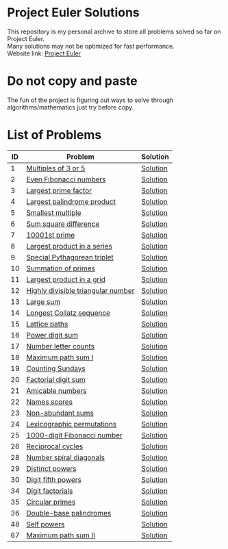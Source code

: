 # Project Euler Solutions
This repository is my personal archive to store all problems solved so far on Project Euler.<br />
Many solutions may not be optimized for fast performance. <br />
Website link: [Project Euler](https://projecteuler.net/) 
# Do not copy and paste
The fun of the project is figuring out ways to solve through algorithms/mathematics just try before copy.
# List of Problems
| ID | Problem | Solution |
| ---- |----|----|
| 1 | [Multiples of 3 or 5](https://projecteuler.net/problem=1) | [Solution](/problem1/problem1.py) |
| 2 | [Even Fibonacci numbers](https://projecteuler.net/problem=2) | [Solution](/problem2/problem2.py) |
| 3 | [Largest prime factor](https://projecteuler.net/problem=3) | [Solution](/problem3/problem3.py) |
| 4 | [Largest palindrome product](https://projecteuler.net/problem=4) | [Solution](/problem4/problem4.py) |
| 5 | [Smallest multiple](https://projecteuler.net/problem=5) | [Solution](/problem5/problem5.py) |
| 6 | [Sum square difference](https://projecteuler.net/problem=6) | [Solution](/problem6/problem6.py) |
| 7 | [10001st prime](https://projecteuler.net/problem=7) | [Solution](/problem7/problem7.py) |
| 8 | [Largest product in a series](https://projecteuler.net/problem=8) | [Solution](/problem8/problem8.py) |
| 9 | [Special Pythagorean triplet](https://projecteuler.net/problem=9) | [Solution](/problem9/problem9.py) |
| 10 | [Summation of primes](https://projecteuler.net/problem=10) | [Solution](/problem10/problem10.py) |
| 11 | [Largest product in a grid](https://projecteuler.net/problem=11) | [Solution](/problem11/problem11.py) |
| 12 | [Highly divisible triangular number](https://projecteuler.net/problem=12) | [Solution](/problem12/problem12.py) |
| 13 | [Large sum](https://projecteuler.net/problem=13) | [Solution](/problem13/problem13.py) |
| 14 | [Longest Collatz sequence](https://projecteuler.net/problem=14) | [Solution](/problem14/problem14.py) |
| 15 | [Lattice paths](https://projecteuler.net/problem=15) | [Solution](/problem15/problem15.py) |
| 16 | [Power digit sum](https://projecteuler.net/problem=16) | [Solution](/problem16/problem16.py) |
| 17 | [Number letter counts](https://projecteuler.net/problem=17) | [Solution](/problem17/problem17.py) |
| 18 | [Maximum path sum I](https://projecteuler.net/problem=18) | [Solution](/problem18/problem18.py) |
| 19 | [Counting Sundays](https://projecteuler.net/problem=19) | [Solution](/problem19/problem19.py) |
| 20 | [Factorial digit sum](https://projecteuler.net/problem=20) | [Solution](/problem20/problem20.py) |
| 21 | [Amicable numbers](https://projecteuler.net/problem=21) | [Solution](/problem21/problem21.py) |
| 22 | [Names scores](https://projecteuler.net/problem=22) | [Solution](/problem22/problem22.py) |
| 23 | [Non-abundant sums](https://projecteuler.net/problem=23) | [Solution](/problem23/problem23.py) |
| 24 | [Lexicographic permutations](https://projecteuler.net/problem=24) | [Solution](/problem24/problem24.py) |
| 25 | [1000-digit Fibonacci number](https://projecteuler.net/problem=25) | [Solution](/problem25/problem25.py) |
| 26 | [Reciprocal cycles](https://projecteuler.net/problem=26) | [Solution](/problem26/problem26.py) |
| 28 | [Number spiral diagonals](https://projecteuler.net/problem=28) | [Solution](/problem28/problem28.py) |
| 29 | [Distinct powers](https://projecteuler.net/problem=29) | [Solution](/problem29/problem29.py) |
| 30 | [Digit fifth powers](https://projecteuler.net/problem=30) | [Solution](/problem30/problem30.py) |
| 34 | [Digit factorials](https://projecteuler.net/problem=34) | [Solution](/problem34/problem34.py) |
| 35 | [Circular primes](https://projecteuler.net/problem=35) | [Solution](/problem35/problem35.py) |
| 36 | [Double-base palindromes](https://projecteuler.net/problem=36) | [Solution](/problem36/problem36.py) |
| 48 | [Self powers](https://projecteuler.net/problem=48) | [Solution](/problem48/problem48.py) |
| 67 | [Maximum path sum II](https://projecteuler.net/problem=67) | [Solution](/problem67/problem67.py) |
